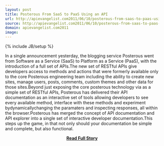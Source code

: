 ```yaml
---
layout: post
title: Posterous From SaaS to PaaS Using an API
url: http://apievangelist.com2011/06/10/posterous-from-saas-to-paas-using-an-api/
source: http://apievangelist.com2011/06/10/posterous-from-saas-to-paas-using-an-api/
domain: apievangelist.com2011
image: 
---
```

{% include JB/setup %}<p>In a single announcement yesterday, the blogging service Posterous went from Software as a Service (SaaS) to Platform as a Service (PaaS), with the introduction of a full set of APIs.The new set of RESTful APIs give developers access to methods and actions that were formerly available only to the core Posterous engineering team including the ability to create new sites, manage users, posts, comments, custom themes and other data for those sites.Beyond just exposing the core posterous technology via as a simple set of RESTful APIs, Posterous has delivered their API documentation as an interactive set of tools allowing developers to see every available method, interface with these methods and experiment bydynamicallychanging the paramaters and inspecting responses, all within the browser.Posterous has merged the concept of API documentation and API explorer into a single set of interactive developer documentation.This steps up the game, in that not only should your documentation be simple and complete, but also functional.</p>
<center><p><a href="http://apievangelist.com2011/06/10/posterous-from-saas-to-paas-using-an-api/" style='padding:25px; font-sze:18px; font-weight: bold;'>Read Full Story</a></p></center>
